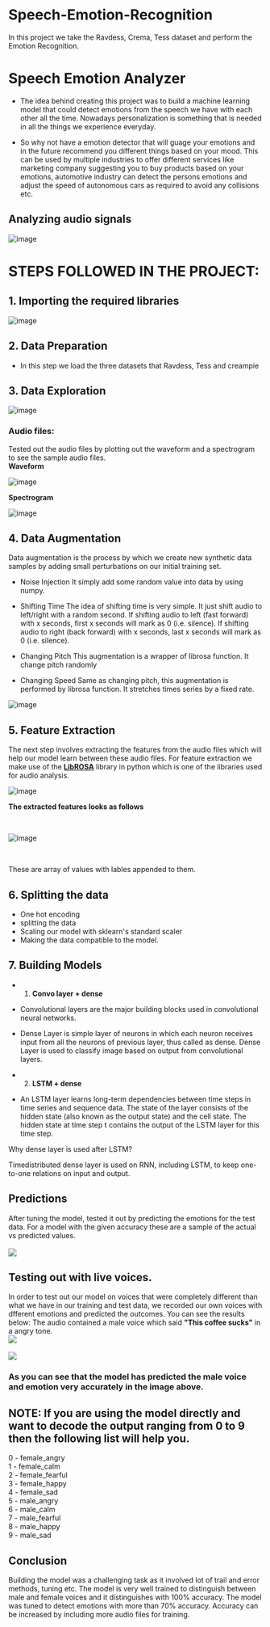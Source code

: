 # Speech-Emotion-Recognition
In this project we take the Ravdess, Crema, Tess dataset and perform the Emotion Recognition. 

# Speech Emotion Analyzer

* The idea behind creating this project was to build a machine learning model that could detect emotions from the speech we have with each other all the time. Nowadays personalization is something that is needed in all the things we experience everyday. 

* So why not have a emotion detector that will guage your emotions and in the future recommend you different things based on your mood. 
This can be used by multiple industries to offer different services like marketing company suggesting you to buy products based on your emotions, automotive industry can detect the persons emotions and adjust the speed of autonomous cars as required to avoid any collisions etc.

## Analyzing audio signals

![image](https://user-images.githubusercontent.com/63282184/160746991-87d22c4f-1f9a-480e-8472-3aa6d1eb8e9e.png)



# STEPS FOLLOWED IN THE PROJECT:

## 1. Importing the required libraries

![image](https://user-images.githubusercontent.com/63282184/160747746-17c94d13-a69e-4eef-aea0-caee6adccfa4.png)

## 2. Data Preparation 

- In this step we load the three datasets that Ravdess, Tess and creampie

## 3. Data Exploration

![image](https://user-images.githubusercontent.com/63282184/160747907-4ae4b619-f90e-48cd-9567-95ef59872e63.png)


### Audio files:
Tested out the audio files by plotting out the waveform and a spectrogram to see the sample audio files.<br>
**Waveform**

![image](https://user-images.githubusercontent.com/63282184/160747195-aad8472b-db63-4284-a0c1-565bfdc6150b.png)

**Spectrogram**<br>

![image](https://user-images.githubusercontent.com/63282184/160747247-051a4b6b-6063-49b7-bec3-8e29b2e92c76.png)

## 4. Data Augmentation

Data augmentation is the process by which we create new synthetic data samples by adding small perturbations on our initial training set.

- Noise Injection
It simply add some random value into data by using numpy.

- Shifting Time
The idea of shifting time is very simple. It just shift audio to left/right with a random second. If shifting audio to left (fast forward) with x seconds, first x seconds will mark as 0 (i.e. silence). If shifting audio to right (back forward) with x seconds, last x seconds will mark as 0 (i.e. silence).

- Changing Pitch
This augmentation is a wrapper of librosa function. It change pitch randomly

- Changing Speed
Same as changing pitch, this augmentation is performed by librosa function. It stretches times series by a fixed rate.

![image](https://user-images.githubusercontent.com/63282184/160748073-4c416834-0b91-477e-b32c-174c0ac8ccc0.png)


## 5. Feature Extraction
The next step involves extracting the features from the audio files which will help our model learn between these audio files.
For feature extraction we make use of the [**LibROSA**](https://librosa.github.io/librosa/) library in python which is one of the libraries used for audio analysis. 

![image](https://user-images.githubusercontent.com/63282184/160747342-912fd7e7-cce7-46ee-8530-219f2bd98e69.png)

**The extracted features looks as follows**

<br>

![image](https://user-images.githubusercontent.com/63282184/160747464-1e3de7be-e1de-4d1c-bbcf-154dc63bd4df.png)

<br>

These are array of values with lables appended to them. 



## 6. Splitting the data 
 - One hot encoding 
 - splitting the data 
 - Scaling our model with sklearn's standard scaler 
 - Making the data compatible to the model. 


## 7. Building Models
- 1. **Convo layer + dense**
- Convolutional layers are the major building blocks used in convolutional neural networks.
- Dense Layer is simple layer of neurons in which each neuron receives input from all the neurons of previous layer, thus called as dense. Dense Layer is used to classify image based on output from convolutional layers.

- 2. **LSTM + dense**
- An LSTM layer learns long-term dependencies between time steps in time series and sequence data. The state of the layer consists of the hidden state (also known as the output state) and the cell state. The hidden state at time step t contains the output of the LSTM layer for this time step.

Why dense layer is used after LSTM?

Timedistributed dense layer is used on RNN, including LSTM, to keep one-to-one relations on input and output.
## Predictions

After tuning the model, tested it out by predicting the emotions for the test data. For a model with the given accuracy these are a sample of the actual vs predicted values.
<br>
<br>
![](images/predict.png?raw=true)
<br>

## Testing out with live voices.
In order to test out our model on voices that were completely different than what we have in our training and test data, we recorded our own voices with dfferent emotions and predicted the outcomes. You can see the results below:
The audio contained a male voice which said **"This coffee sucks"** in a angry tone.
<br>
![](images/livevoice.PNG?raw=true)
<br>
<br>
![](images/livevoice2.PNG?raw=true)
<br>

### As you can see that the model has predicted the male voice and emotion very accurately in the image above.

## NOTE: If you are using the model directly and want to decode the output ranging from 0 to 9 then the following list will help you.

0 - female_angry <br>
1 - female_calm <br>
2 - female_fearful <br>
3 - female_happy <br>
4 - female_sad <br>
5 - male_angry <br>
6 - male_calm <br>
7 - male_fearful <br>
8 - male_happy <br>
9 - male_sad <br>

## Conclusion
Building the model was a challenging task as it involved lot of trail and error methods, tuning etc. The model is very well trained to distinguish between male and female voices and it distinguishes with 100% accuracy. The model was tuned to detect emotions with more than 70% accuracy. Accuracy can be increased by including more audio files for training.
